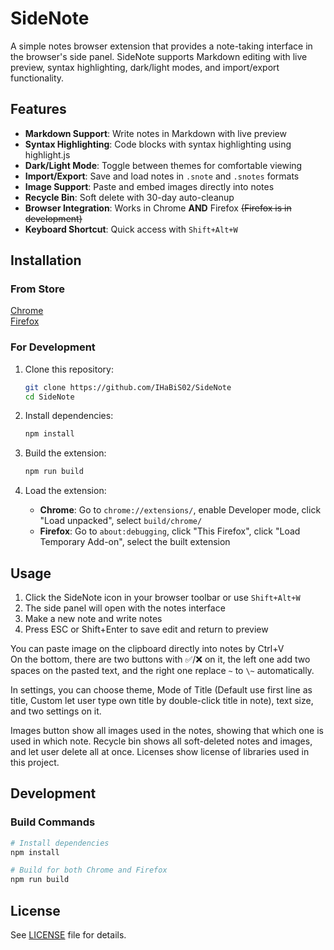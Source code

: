 # SideNote

A simple notes browser extension that provides a note-taking interface in the browser's side panel. SideNote supports Markdown editing with live preview, syntax highlighting, dark/light modes, and import/export functionality.

## Features

- **Markdown Support**: Write notes in Markdown with live preview
- **Syntax Highlighting**: Code blocks with syntax highlighting using highlight.js
- **Dark/Light Mode**: Toggle between themes for comfortable viewing
- **Import/Export**: Save and load notes in `.snote` and `.snotes` formats
- **Image Support**: Paste and embed images directly into notes
- **Recycle Bin**: Soft delete with 30-day auto-cleanup
- **Browser Integration**: Works in Chrome **AND** Firefox ~~(Firefox is in development)~~
- **Keyboard Shortcut**: Quick access with `Shift+Alt+W`

## Installation

### From Store

[Chrome](https://chromewebstore.google.com/detail/sidenote/jdgobmepjpcgfcjmocndbbhhigogafak)  
[Firefox](https://addons.mozilla.org/en-US/firefox/addon/sidenote1/)

### For Development

1. Clone this repository:

   ```bash
   git clone https://github.com/IHaBiS02/SideNote
   cd SideNote
   ```

2. Install dependencies:

   ```bash
   npm install
   ```

3. Build the extension:

   ```bash
   npm run build
   ```

4. Load the extension:
   - **Chrome**: Go to `chrome://extensions/`, enable Developer mode, click "Load unpacked", select `build/chrome/`
   - **Firefox**: Go to `about:debugging`, click "This Firefox", click "Load Temporary Add-on", select the built extension

## Usage

1. Click the SideNote icon in your browser toolbar or use `Shift+Alt+W`
2. The side panel will open with the notes interface
3. Make a new note and write notes
4. Press ESC or Shift+Enter to save edit and return to preview

You can paste image on the clipboard directly into notes by Ctrl+V  
On the bottom, there are two buttons with ✅/❌ on it, the left one add two spaces on the pasted text, and the right one replace `~` to `\~` automatically.

In settings, you can choose theme, Mode of Title (Default use first line as title, Custom let user type own title by double-click title in note), text size, and two settings on it.

Images button show all images used in the notes, showing that which one is used in which note.
Recycle bin shows all soft-deleted notes and images, and let user delete all at once.
Licenses show license of libraries used in this project.

## Development

### Build Commands

```bash
# Install dependencies
npm install

# Build for both Chrome and Firefox
npm run build
```

## License

See [LICENSE](LICENSE) file for details.
